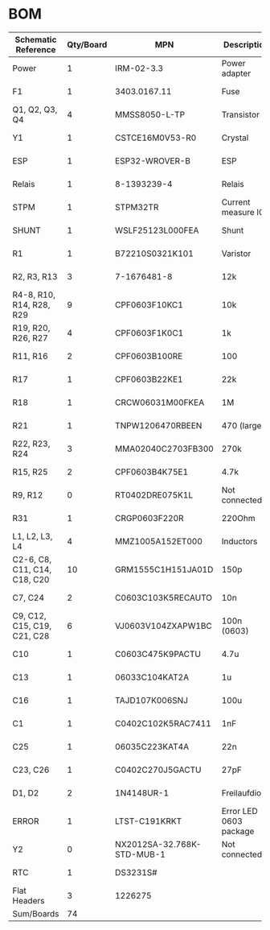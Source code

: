 [powermeter]: (https://github.com/voelkerb/powermeter)

# BOM
| Schematic Reference          | Qty/Board | MPN                        | Description            | Line Item                    | Octopart URL                                                      |
|------------------------------|-----------|----------------------------|------------------------|------------------------------|-------------------------------------------------------------------|
| Power                        | 1         | IRM-02-3.3                 | Power adapter          | IRM-02-3.3                   | https://octopart.com/irm-02-3.3-mean+well-74649647                |
| F1                           | 1         | 3403.0167.11               | Fuse                   | 3403.0167.11                 | https://octopart.com/3403.0167.11-schurter-107903                 |
| Q1, Q2, Q3, Q4               | 4         | MMSS8050-L-TP              | Transistor             | MMSS8050-L-TP                | https://octopart.com/mmss8050-l-tp-mcc-21709877                   |
| Y1                           | 1         | CSTCE16M0V53-R0            | Crystal                | CSTCE16M0V53-R0              | https://octopart.com/cstce16m0v53-r0-murata-314372                |
| ESP                          | 1         | ESP32-WROVER-B             | ESP                    | ESP32-WROVER-B               | https://octopart.com/esp32-wrover-b-espressif+systems-94918056    |
| Relais                       | 1         | 8-1393239-4                | Relais                 | RT314F03                     | https://octopart.com/8-1393239-4-te+connectivity-40362663         |
| STPM                         | 1         | STPM32TR                   | Current measure IC     | STPM32TR                     | https://octopart.com/stpm32tr-stmicroelectronics-31004291         |
| SHUNT                        | 1         | WSLF25123L000FEA           | Shunt                  | WSLF25123L000FEA             | https://octopart.com/wslf25123l000fea-vishay-75451311             |
| R1                           | 1         | B72210S0321K101            | Varistor               | B72210S0321K101              | https://octopart.com/b72210s0321k101-epcos-11931378               |
| R2, R3, R13                  | 3         | 7-1676481-8                | 12k                    | CPF0603B12KE1                | https://octopart.com/7-1676481-8-te+connectivity+%2F+amp-41874359 |
| R4-8, R10, R14, R28, R29     | 9         | CPF0603F10KC1              | 10k                    | CPF0603F10KC1                | https://octopart.com/cpf0603f10kc1-te+connectivity-42013076       |
| R19, R20, R26, R27           | 4         | CPF0603F1K0C1              | 1k                     | CPF0603F1K0C1                | https://octopart.com/cpf0603f1k0c1-te+connectivity-42013134       |
| R11, R16                     | 2         | CPF0603B100RE              | 100                    | CPF0603B100RE                | https://octopart.com/cpf0603b100re-te+connectivity-22738717       |
| R17                          | 1         | CPF0603B22KE1              | 22k                    | CPF0603B22KE1                | https://octopart.com/cpf0603b22ke1-te+connectivity-9539435        |
| R18                          | 1         | CRCW06031M00FKEA           | 1M                     | CRCW06031M00FKEA             | https://octopart.com/crcw06031m00fkea-vishay-39988003             |
| R21                          | 1         | TNPW1206470RBEEN           | 470 (large)            | TNPW1206470RBEEN             | https://octopart.com/tnpw1206470rbeen-vishay-42015781             |
| R22, R23, R24                | 3         | MMA02040C2703FB300         | 270k                   | MMA02040C2703FB300           | https://octopart.com/mma02040c2703fb300-vishay-44272846           |
| R15, R25                     | 2         | CPF0603B4K75E1             | 4.7k                   | CPF0603B4K75E1               | https://octopart.com/cpf0603b4k75e1-te+connectivity-22739584      |
| R9, R12                      | 0         | RT0402DRE075K1L            | Not connected          | RT0402DRE075K1L              | https://octopart.com/rt0402dre075k1l-yageo-1447598                |
| R31                          | 1         | CRGP0603F220R              | 220Ohm                 | CRGP0603F220R                | https://octopart.com/crgp0603f220r-te+connectivity-91018741       |
| L1, L2, L3, L4               | 4         | MMZ1005A152ET000           | Inductors              | MMZ1005A152ET000             | https://octopart.com/mmz1005a152et000-tdk-51459017                |
| C2-6, C8, C11, C14, C18, C20 | 10        | GRM1555C1H151JA01D         | 150p                   | GRM1555C1H151JA01D           | https://octopart.com/grm1555c1h151ja01d-murata-196848             |
| C7, C24                      | 2         | C0603C103K5RECAUTO         | 10n                    | C0603C103K5RECAUTO           | https://octopart.com/c0603c103k5recauto-kemet-81065496            |
| C9, C12, C15, C19, C21, C28  | 6         | VJ0603V104ZXAPW1BC         | 100n (0603)            | VJ0603V104ZXAPW1BC           | https://octopart.com/vj0603v104zxapw1bc-vishay-44708075           |
| C10                          | 1         | C0603C475K9PACTU           | 4.7u                   | C0603C475k9PACTU             | https://octopart.com/c0603c475k9pactu-kemet-104242                |
| C13                          | 1         | 06033C104KAT2A             | 1u                     | 06033C104KAT2A               | https://octopart.com/06033c104kat2a-avx-39590598                  |
| C16                          | 1         | TAJD107K006SNJ             | 100u                   | TAJD107K006SNJ               | https://octopart.com/trjd107k016rrj-avx-17541841                  |
| C1                           | 1         | C0402C102K5RAC7411         | 1nF                    | C0402C102K5RAC7411           | https://octopart.com/c0402c102k5rac7411-kemet-51077941            |
| C25                          | 1         | 06035C223KAT4A             | 22n                    | 06035C223KAT4A               | https://octopart.com/06035c223kat4a-avx-2680592                   |
| C23, C26                     | 1         | C0402C270J5GACTU           | 27pF                   | C0402C270J5GACTU             | https://octopart.com/c0402c270j5gactu-kemet-149444                |
| D1, D2                       | 2         | 1N4148UR-1                 | Freilaufdiode          | 1N4148UR-1 or 1N4148W-HE3-08 | https://octopart.com/1n4148ur-1-microchip-95801106                |
| ERROR                        | 1         | LTST-C191KRKT              | Error LED 0603 package | 859-LTST-C191KRKT            | https://octopart.com/ltst-c191krkt-lite-on-549908                 |
| Y2                           | 0         | NX2012SA-32.768K-STD-MUB-1 | Not connected          | NX2012SA-32.768K-STD-MUB-1   | https://octopart.com/nx2012sa-32.768k-std-mub-1-ndk-47319425      |
| RTC                          | 1         | DS3231S#                   |                        | 700-DS3231S                  | https://octopart.com/ds3231s%23-maxim+integrated-8253516          |
| Flat Headers                 | 3         | 1226275                    |                        |                              |                                                                   |
| Sum/Boards                   | 74        |                            |                        |                              |                                                                   |